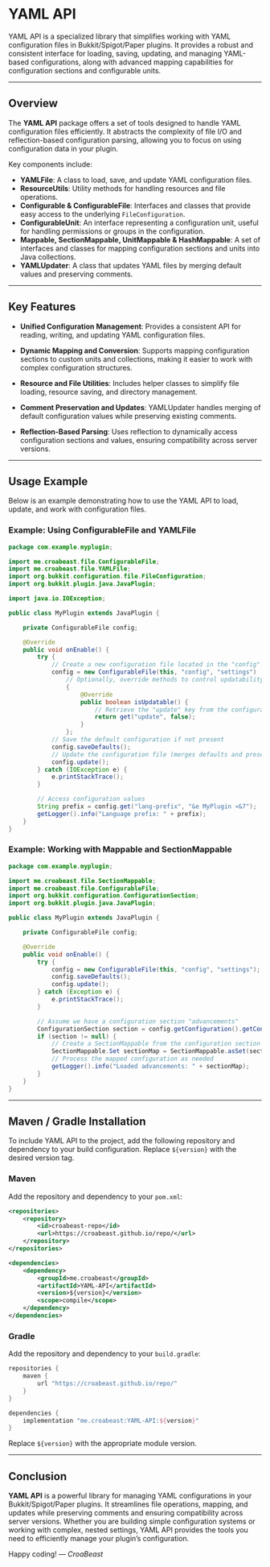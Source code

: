 # YAML API

YAML API is a specialized library that simplifies working with YAML configuration files in Bukkit/Spigot/Paper plugins. It provides a robust and consistent interface for loading, saving, updating, and managing YAML-based configurations, along with advanced mapping capabilities for configuration sections and configurable units.

---

## Overview

The **YAML API** package offers a set of tools designed to handle YAML configuration files efficiently. It abstracts the complexity of file I/O and reflection-based configuration parsing, allowing you to focus on using configuration data in your plugin.

Key components include:

- **YAMLFile**: A class to load, save, and update YAML configuration files.
- **ResourceUtils**: Utility methods for handling resources and file operations.
- **Configurable & ConfigurableFile**: Interfaces and classes that provide easy access to the underlying `FileConfiguration`.
- **ConfigurableUnit**: An interface representing a configuration unit, useful for handling permissions or groups in the configuration.
- **Mappable, SectionMappable, UnitMappable & HashMappable**: A set of interfaces and classes for mapping configuration sections and units into Java collections.
- **YAMLUpdater**: A class that updates YAML files by merging default values and preserving comments.

---

## Key Features

- **Unified Configuration Management**:
  Provides a consistent API for reading, writing, and updating YAML configuration files.

- **Dynamic Mapping and Conversion**:
  Supports mapping configuration sections to custom units and collections, making it easier to work with complex configuration structures.

- **Resource and File Utilities**:
  Includes helper classes to simplify file loading, resource saving, and directory management.

- **Comment Preservation and Updates**:
  YAMLUpdater handles merging of default configuration values while preserving existing comments.

- **Reflection-Based Parsing**:
  Uses reflection to dynamically access configuration sections and values, ensuring compatibility across server versions.

---

## Usage Example

Below is an example demonstrating how to use the YAML API to load, update, and work with configuration files.

### Example: Using ConfigurableFile and YAMLFile

```java
package com.example.myplugin;

import me.croabeast.file.ConfigurableFile;
import me.croabeast.file.YAMLFile;
import org.bukkit.configuration.file.FileConfiguration;
import org.bukkit.plugin.java.JavaPlugin;

import java.io.IOException;

public class MyPlugin extends JavaPlugin {

    private ConfigurableFile config;

    @Override
    public void onEnable() {
        try {
            // Create a new configuration file located in the "config" folder
            config = new ConfigurableFile(this, "config", "settings")
                // Optionally, override methods to control updatability or other behaviors
                {
                    @Override
                    public boolean isUpdatable() {
                        // Retrieve the "update" key from the configuration to decide if updates are allowed
                        return get("update", false);
                    }
                };
            // Save the default configuration if not present
            config.saveDefaults();
            // Update the configuration file (merges defaults and preserves comments)
            config.update();
        } catch (IOException e) {
            e.printStackTrace();
        }

        // Access configuration values
        String prefix = config.get("lang-prefix", "&e MyPlugin »&7");
        getLogger().info("Language prefix: " + prefix);
    }
}
```

### Example: Working with Mappable and SectionMappable

```java
package com.example.myplugin;

import me.croabeast.file.SectionMappable;
import me.croabeast.file.ConfigurableFile;
import org.bukkit.configuration.ConfigurationSection;
import org.bukkit.plugin.java.JavaPlugin;

public class MyPlugin extends JavaPlugin {

    private ConfigurableFile config;

    @Override
    public void onEnable() {
        try {
            config = new ConfigurableFile(this, "config", "settings");
            config.saveDefaults();
            config.update();
        } catch (Exception e) {
            e.printStackTrace();
        }

        // Assume we have a configuration section "advancements"
        ConfigurationSection section = config.getConfiguration().getConfigurationSection("advancements");
        if (section != null) {
            // Create a SectionMappable from the configuration section
            SectionMappable.Set sectionMap = SectionMappable.asSet(section.getValues(false));
            // Process the mapped configuration as needed
            getLogger().info("Loaded advancements: " + sectionMap);
        }
    }
}
```

---

## Maven / Gradle Installation

To include YAML API to the project, add the following repository and dependency to your build configuration. Replace `${version}` with the desired version tag.

### Maven

Add the repository and dependency to your `pom.xml`:

```xml
<repositories>
    <repository>
        <id>croabeast-repo</id>
        <url>https://croabeast.github.io/repo/</url>
    </repository>
</repositories>

<dependencies>
    <dependency>
        <groupId>me.croabeast</groupId>
        <artifactId>YAML-API</artifactId>
        <version>${version}</version>
        <scope>compile</scope>
    </dependency>
</dependencies>
```

### Gradle

Add the repository and dependency to your `build.gradle`:

```groovy
repositories {
    maven {
        url "https://croabeast.github.io/repo/"
    }
}

dependencies {
    implementation "me.croabeast:YAML-API:${version}"
}
```

Replace `${version}` with the appropriate module version.

---

## Conclusion

**YAML API** is a powerful library for managing YAML configurations in your Bukkit/Spigot/Paper plugins. It streamlines file operations, mapping, and updates while preserving comments and ensuring compatibility across server versions. Whether you are building simple configuration systems or working with complex, nested settings, YAML API provides the tools you need to efficiently manage your plugin’s configuration.

Happy coding!
— *CroaBeast*
